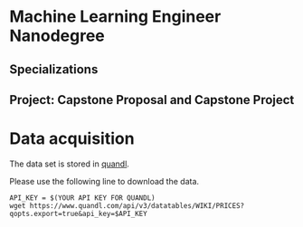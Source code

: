 # Machine Learning Engineer Nanodegree
## Specializations
## Project: Capstone Proposal and Capstone Project

# Data acquisition 

The data set is stored in [quandl](https://www.quandl.com/data/WIKI-Wiki-EOD-Stock-Prices/documentation/database-overview). 

Please use the following line to download the data.

```shell
API_KEY = $(YOUR API KEY FOR QUANDL)
wget https://www.quandl.com/api/v3/datatables/WIKI/PRICES?qopts.export=true&api_key=$API_KEY
```
